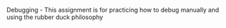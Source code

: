 Debugging - This assignment is for practicing how to debug manually and using the rubber duck philosophy
